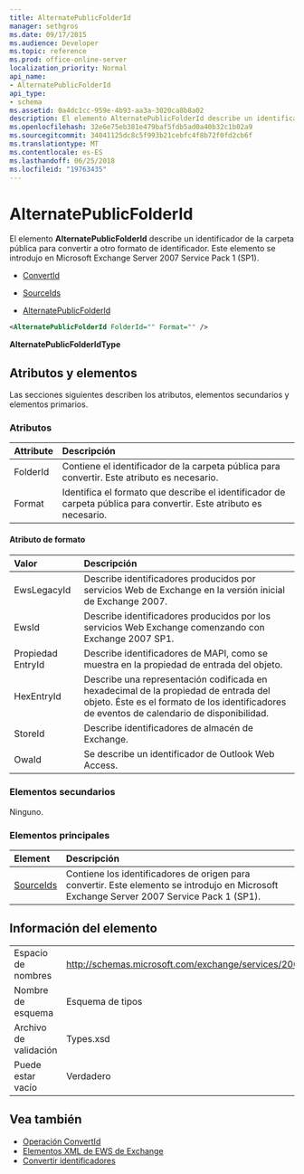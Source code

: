 ```yaml
---
title: AlternatePublicFolderId
manager: sethgros
ms.date: 09/17/2015
ms.audience: Developer
ms.topic: reference
ms.prod: office-online-server
localization_priority: Normal
api_name:
- AlternatePublicFolderId
api_type:
- schema
ms.assetid: 0a4dc1cc-959e-4b93-aa3a-3020ca8b8a02
description: El elemento AlternatePublicFolderId describe un identificador de la carpeta pública para convertir a otro formato de identificador. Este elemento se introdujo en Microsoft Exchange Server 2007 Service Pack 1 (SP1).
ms.openlocfilehash: 32e6e75eb381e479baf5fdb5ad0a40b32c1b02a9
ms.sourcegitcommit: 34041125dc8c5f993b21cebfc4f8b72f0fd2cb6f
ms.translationtype: MT
ms.contentlocale: es-ES
ms.lasthandoff: 06/25/2018
ms.locfileid: "19763435"
---
```

# <a name="alternatepublicfolderid"></a>AlternatePublicFolderId

El elemento **AlternatePublicFolderId** describe un identificador de la carpeta pública para convertir a otro formato de identificador. Este elemento se introdujo en Microsoft Exchange Server 2007 Service Pack 1 (SP1). 
  
- [ConvertId](convertid.md)
  
- [SourceIds](sourceids.md)
  
- [AlternatePublicFolderId](alternatepublicfolderid.md)
  
```xml
<AlternatePublicFolderId FolderId="" Format="" />
```

 **AlternatePublicFolderIdType**
## <a name="attributes-and-elements"></a>Atributos y elementos

Las secciones siguientes describen los atributos, elementos secundarios y elementos primarios.
  
### <a name="attributes"></a>Atributos

|**Attribute**|**Descripción**|
|:-----|:-----|
|FolderId  <br/> |Contiene el identificador de la carpeta pública para convertir. Este atributo es necesario.  <br/> |
|Format  <br/> |Identifica el formato que describe el identificador de carpeta pública para convertir. Este atributo es necesario.  <br/> |
   
#### <a name="format-attribute"></a>Atributo de formato

|**Valor**|**Descripción**|
|:-----|:-----|
|EwsLegacyId  <br/> |Describe identificadores producidos por servicios Web de Exchange en la versión inicial de Exchange 2007.  <br/> |
|EwsId  <br/> |Describe identificadores producidos por los servicios Web Exchange comenzando con Exchange 2007 SP1.  <br/> |
|Propiedad EntryId  <br/> |Describe identificadores de MAPI, como se muestra en la propiedad de entrada del objeto.  <br/> |
|HexEntryId  <br/> |Describe una representación codificada en hexadecimal de la propiedad de entrada del objeto. Éste es el formato de los identificadores de eventos de calendario de disponibilidad.  <br/> |
|StoreId  <br/> |Describe identificadores de almacén de Exchange.  <br/> |
|OwaId  <br/> |Se describe un identificador de Outlook Web Access.  <br/> |
   
### <a name="child-elements"></a>Elementos secundarios

Ninguno.
  
### <a name="parent-elements"></a>Elementos principales

|**Element**|**Descripción**|
|:-----|:-----|
|[SourceIds](sourceids.md) <br/> |Contiene los identificadores de origen para convertir. Este elemento se introdujo en Microsoft Exchange Server 2007 Service Pack 1 (SP1).  <br/> |
   
## <a name="element-information"></a>Información del elemento

|||
|:-----|:-----|
|Espacio de nombres  <br/> |http://schemas.microsoft.com/exchange/services/2006/types  <br/> |
|Nombre de esquema  <br/> |Esquema de tipos  <br/> |
|Archivo de validación  <br/> |Types.xsd  <br/> |
|Puede estar vacío  <br/> |Verdadero  <br/> |
   
## <a name="see-also"></a>Vea también

- [Operación ConvertId](convertid-operation.md)
- [Elementos XML de EWS de Exchange](ews-xml-elements-in-exchange.md)
- [Convertir identificadores](http://msdn.microsoft.com/library/a5391746-b6ef-4f48-8fc8-8255258651aa%28Office.15%29.aspx)

